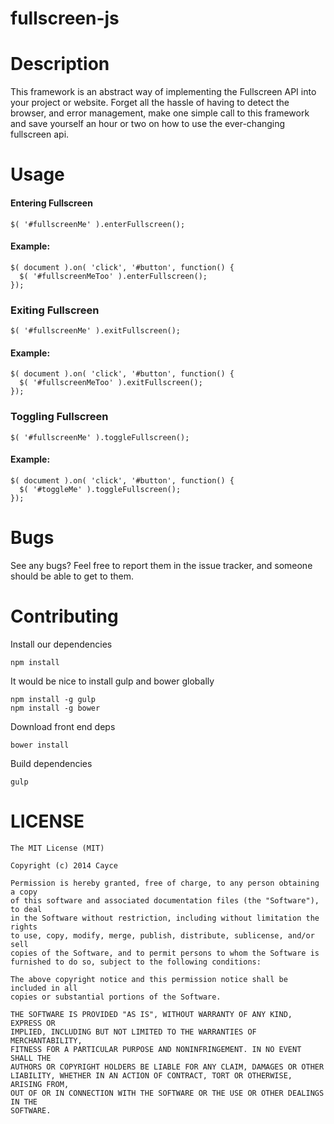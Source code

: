 fullscreen-js
=============

Description
=============
This framework is an abstract way of implementing the Fullscreen API into your project or website. Forget all the hassle of having to detect the browser, and error management, make one simple call to this framework and save yourself an hour or two on how to use the ever-changing fullscreen api.

Usage
=============

#### Entering Fullscreen
    $( '#fullscreenMe' ).enterFullscreen();
 
#### Example:  
    $( document ).on( 'click', '#button', function() {
      $( '#fullscreenMeToo' ).enterFullscreen();
    });

### Exiting Fullscreen
    $( '#fullscreenMe' ).exitFullscreen();

#### Example:   
    $( document ).on( 'click', '#button', function() {
      $( '#fullscreenMeToo' ).exitFullscreen();
    });
    
### Toggling Fullscreen
    $( '#fullscreenMe' ).toggleFullscreen();
    
#### Example:  
    $( document ).on( 'click', '#button', function() {
      $( '#toggleMe' ).toggleFullscreen();
    });
    
Bugs
=============
See any bugs? Feel free to report them in the issue tracker, and someone should be able to get to them.

Contributing
=============
Install our dependencies  
    
    npm install
    
It would be nice to install gulp and bower globally
    
    npm install -g gulp
    npm install -g bower
    
Download front end deps

    bower install
    
Build dependencies  

    gulp


LICENSE
=============
    The MIT License (MIT)
    
    Copyright (c) 2014 Cayce
    
    Permission is hereby granted, free of charge, to any person obtaining a copy
    of this software and associated documentation files (the "Software"), to deal
    in the Software without restriction, including without limitation the rights
    to use, copy, modify, merge, publish, distribute, sublicense, and/or sell
    copies of the Software, and to permit persons to whom the Software is
    furnished to do so, subject to the following conditions:
    
    The above copyright notice and this permission notice shall be included in all
    copies or substantial portions of the Software.
    
    THE SOFTWARE IS PROVIDED "AS IS", WITHOUT WARRANTY OF ANY KIND, EXPRESS OR
    IMPLIED, INCLUDING BUT NOT LIMITED TO THE WARRANTIES OF MERCHANTABILITY,
    FITNESS FOR A PARTICULAR PURPOSE AND NONINFRINGEMENT. IN NO EVENT SHALL THE
    AUTHORS OR COPYRIGHT HOLDERS BE LIABLE FOR ANY CLAIM, DAMAGES OR OTHER
    LIABILITY, WHETHER IN AN ACTION OF CONTRACT, TORT OR OTHERWISE, ARISING FROM,
    OUT OF OR IN CONNECTION WITH THE SOFTWARE OR THE USE OR OTHER DEALINGS IN THE
    SOFTWARE.
